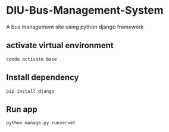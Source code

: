 # DIU-Bus-Management-System
A bus management site using python django framework
## activate virtual environment
```
conda activate base
```
## Install dependency
```
pip install django
```
## Run app
```
python manage.py runserver
```
